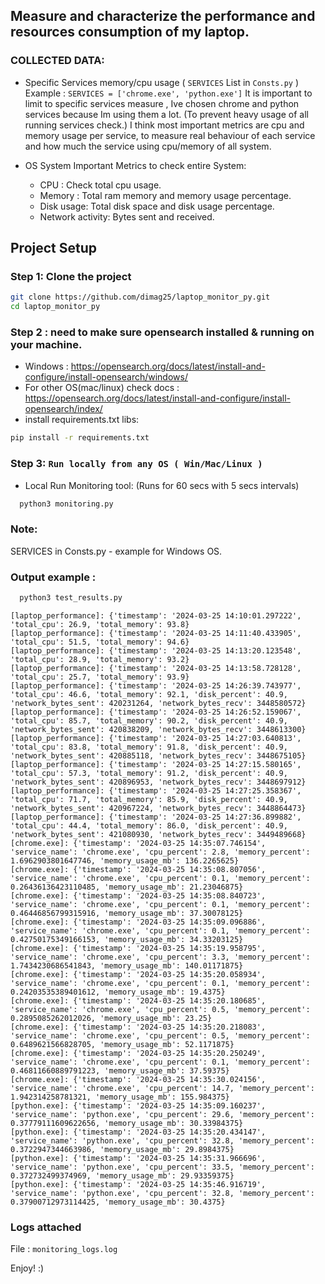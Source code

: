 ## Measure and characterize the performance and resources consumption of my laptop.



### COLLECTED DATA:
  - Specific Services memory/cpu usage ( `SERVICES` List in `Consts.py` )
  Example : `SERVICES = ['chrome.exe', 'python.exe']`
    It is important to limit to specific services measure , 
    Ive chosen chrome and python services because Im using them a lot.
    (To prevent heavy usage of all running services check.)
    I think most important metrics are cpu and memory usage per service, to measure real behaviour of each service and how much the service using cpu/memory of all system.

  - OS System Important Metrics to check entire System:
      - CPU : Check total cpu usage.
      - Memory : Total ram memory and memory usage percentage.
      - Disk usage: Total disk space and disk usage percentage.
      - Network activity: Bytes sent and received.

## Project Setup


### Step 1: Clone the project

```bash
git clone https://github.com/dimag25/laptop_monitor_py.git
cd laptop_monitor_py
```

### Step 2 : need to make sure opensearch installed & running on your machine.
- Windows : https://opensearch.org/docs/latest/install-and-configure/install-opensearch/windows/
- For other OS(mac/linux) check docs : https://opensearch.org/docs/latest/install-and-configure/install-opensearch/index/
- install requirements.txt libs: 
```bash
pip install -r requirements.txt
```

### Step 3: `Run locally from any OS ( Win/Mac/Linux )`
- Local Run Monitoring tool:
(Runs for 60 secs with 5 secs intervals)

```bash 
  python3 monitoring.py
```


### Note: 
SERVICES in Consts.py - example  for Windows OS.


### Output example :
```bash 
  python3 test_results.py
```

```
[laptop_performance]: {'timestamp': '2024-03-25 14:10:01.297222', 'total_cpu': 26.9, 'total_memory': 93.8}
[laptop_performance]: {'timestamp': '2024-03-25 14:11:40.433905', 'total_cpu': 51.5, 'total_memory': 94.6}
[laptop_performance]: {'timestamp': '2024-03-25 14:13:20.123548', 'total_cpu': 28.9, 'total_memory': 93.2}
[laptop_performance]: {'timestamp': '2024-03-25 14:13:58.728128', 'total_cpu': 25.7, 'total_memory': 93.9}
[laptop_performance]: {'timestamp': '2024-03-25 14:26:39.743977', 'total_cpu': 46.6, 'total_memory': 92.1, 'disk_percent': 40.9, 'network_bytes_sent': 420231264, 'network_bytes_recv': 3448580572}
[laptop_performance]: {'timestamp': '2024-03-25 14:26:52.159067', 'total_cpu': 85.7, 'total_memory': 90.2, 'disk_percent': 40.9, 'network_bytes_sent': 420838209, 'network_bytes_recv': 3448613300}
[laptop_performance]: {'timestamp': '2024-03-25 14:27:03.640813', 'total_cpu': 83.8, 'total_memory': 91.8, 'disk_percent': 40.9, 'network_bytes_sent': 420885118, 'network_bytes_recv': 3448675105}
[laptop_performance]: {'timestamp': '2024-03-25 14:27:15.580165', 'total_cpu': 57.3, 'total_memory': 91.2, 'disk_percent': 40.9, 'network_bytes_sent': 420896953, 'network_bytes_recv': 3448697912}
[laptop_performance]: {'timestamp': '2024-03-25 14:27:25.358367', 'total_cpu': 71.7, 'total_memory': 85.9, 'disk_percent': 40.9, 'network_bytes_sent': 420967224, 'network_bytes_recv': 3448864473}
[laptop_performance]: {'timestamp': '2024-03-25 14:27:36.899882', 'total_cpu': 44.4, 'total_memory': 86.0, 'disk_percent': 40.9, 'network_bytes_sent': 421080930, 'network_bytes_recv': 3449489668}
[chrome.exe]: {'timestamp': '2024-03-25 14:35:07.746154', 'service_name': 'chrome.exe', 'cpu_percent': 2.8, 'memory_percent': 1.6962903801647746, 'memory_usage_mb': 136.2265625}
[chrome.exe]: {'timestamp': '2024-03-25 14:35:08.807056', 'service_name': 'chrome.exe', 'cpu_percent': 0.1, 'memory_percent': 0.26436136423110485, 'memory_usage_mb': 21.23046875}
[chrome.exe]: {'timestamp': '2024-03-25 14:35:08.840723', 'service_name': 'chrome.exe', 'cpu_percent': 0.1, 'memory_percent': 0.46446856799315916, 'memory_usage_mb': 37.30078125}
[chrome.exe]: {'timestamp': '2024-03-25 14:35:09.096886', 'service_name': 'chrome.exe', 'cpu_percent': 0.1, 'memory_percent': 0.42750175349166153, 'memory_usage_mb': 34.33203125}
[chrome.exe]: {'timestamp': '2024-03-25 14:35:19.958795', 'service_name': 'chrome.exe', 'cpu_percent': 3.3, 'memory_percent': 1.7434230686541843, 'memory_usage_mb': 140.01171875}
[chrome.exe]: {'timestamp': '2024-03-25 14:35:20.058934', 'service_name': 'chrome.exe', 'cpu_percent': 0.1, 'memory_percent': 0.24203535389401612, 'memory_usage_mb': 19.4375}
[chrome.exe]: {'timestamp': '2024-03-25 14:35:20.180685', 'service_name': 'chrome.exe', 'cpu_percent': 0.5, 'memory_percent': 0.2895085262012026, 'memory_usage_mb': 23.25}
[chrome.exe]: {'timestamp': '2024-03-25 14:35:20.218083', 'service_name': 'chrome.exe', 'cpu_percent': 0.5, 'memory_percent': 0.6489621566828705, 'memory_usage_mb': 52.1171875}
[chrome.exe]: {'timestamp': '2024-03-25 14:35:20.250249', 'service_name': 'chrome.exe', 'cpu_percent': 0.1, 'memory_percent': 0.46811660889791223, 'memory_usage_mb': 37.59375}
[chrome.exe]: {'timestamp': '2024-03-25 14:35:30.024156', 'service_name': 'chrome.exe', 'cpu_percent': 14.7, 'memory_percent': 1.942314258781321, 'memory_usage_mb': 155.984375}
[python.exe]: {'timestamp': '2024-03-25 14:35:09.160237', 'service_name': 'python.exe', 'cpu_percent': 29.6, 'memory_percent': 0.37779111609622656, 'memory_usage_mb': 30.33984375}
[python.exe]: {'timestamp': '2024-03-25 14:35:20.434147', 'service_name': 'python.exe', 'cpu_percent': 32.8, 'memory_percent': 0.3722947344663986, 'memory_usage_mb': 29.8984375}
[python.exe]: {'timestamp': '2024-03-25 14:35:31.966696', 'service_name': 'python.exe', 'cpu_percent': 33.5, 'memory_percent': 0.372732499374969, 'memory_usage_mb': 29.93359375}
[python.exe]: {'timestamp': '2024-03-25 14:35:46.916719', 'service_name': 'python.exe', 'cpu_percent': 32.8, 'memory_percent': 0.37900712973114425, 'memory_usage_mb': 30.4375}
```

### Logs attached
File : `monitoring_logs.log`

Enjoy! :)
